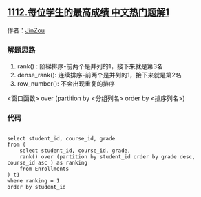 ## [1112.每位学生的最高成绩 中文热门题解1](https://leetcode.cn/problems/highest-grade-for-each-student/solutions/100000/chuang-kou-han-shu-ji-chong-pai-xu-de-qu-s0fa)

作者：[JinZou](https://leetcode.cn/u/JinZou)

### 解题思路
1. rank() : 阶梯排序-前两个是并列的1，接下来就是第3名
2. dense_rank(): 连续排序-前两个是并列的1，接下来就是第2名
3. row_number(): 不会出现重复的排序

<窗口函数> over (partition by <分组列名> order by <排序列名>)

### 代码

```mysql

select student_id, course_id, grade
from (
    select student_id, course_id, grade,
    rank() over (partition by student_id order by grade desc, course_id asc ) as ranking
    from Enrollments
) t1
where ranking = 1
order by student_id
```